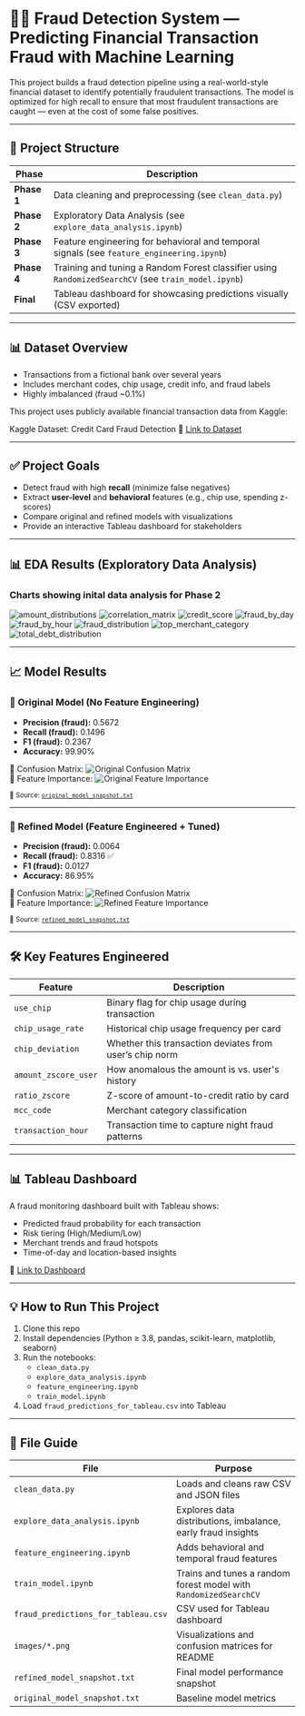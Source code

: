 # 🕵️‍♂️ Fraud Detection System — Predicting Financial Transaction Fraud with Machine Learning

This project builds a fraud detection pipeline using a real-world-style financial dataset to identify potentially fraudulent transactions. The model is optimized for high recall to ensure that most fraudulent transactions are caught — even at the cost of some false positives.

---

## 📁 Project Structure

| Phase | Description |
|-------|-------------|
| **Phase 1** | Data cleaning and preprocessing (see `clean_data.py`) |
| **Phase 2** | Exploratory Data Analysis (see `explore_data_analysis.ipynb`) |
| **Phase 3** | Feature engineering for behavioral and temporal signals (see `feature_engineering.ipynb`) |
| **Phase 4** | Training and tuning a Random Forest classifier using `RandomizedSearchCV` (see `train_model.ipynb`) |
| **Final**  | Tableau dashboard for showcasing predictions visually (CSV exported)

---

## 📊 Dataset Overview

- Transactions from a fictional bank over several years
- Includes merchant codes, chip usage, credit info, and fraud labels
- Highly imbalanced (fraud ~0.1%)

This project uses publicly available financial transaction data from Kaggle:

Kaggle Dataset: Credit Card Fraud Detection
📎 [Link to Dataset](https://www.kaggle.com/datasets/computingvictor/transactions-fraud-datasets?select=cards_data.csv)

---

## ✅ Project Goals

- Detect fraud with high **recall** (minimize false negatives)
- Extract **user-level** and **behavioral** features (e.g., chip use, spending z-scores)
- Compare original and refined models with visualizations
- Provide an interactive Tableau dashboard for stakeholders

---

## 📊 EDA Results (Exploratory Data Analysis)

### Charts showing inital data analysis for Phase 2
![amount_distributions](./outputs/eda_results/amount_distributions.png)
![correlation_matrix](./outputs/eda_results/correlation_matrix.png)
![credit_score](./outputs/eda_results/credit_score.png)
![fraud_by_day](./outputs/eda_results/fraud_by_day.png)
![fraud_by_hour](./outputs/eda_results/fraud_by_hour.png)
![fraud_distribution](./outputs/eda_results/fraud_distribution.png)
![top_merchant_category](./outputs/eda_results/top_merchant_category.png)
![total_debt_distribution](./outputs/eda_results/total_debt_distribution.png)

---

## 📈 Model Results

### 🔹 Original Model (No Feature Engineering)
- **Precision (fraud):** 0.5672  
- **Recall (fraud):** 0.1496  
- **F1 (fraud):** 0.2367  
- **Accuracy:** 99.90%

📌 Confusion Matrix:
![Original Confusion Matrix](./outputs/train_model_result/original_model_confusion_matrix.png)  
📌 Feature Importance:
![Original Feature Importance](./outputs/train_model_result/original_model_feature_importance.png)

<sub>📄 Source: [`original_model_snapshot.txt`](./outputs/train_model_result/original_model_snapshot.txt)</sub>

---

### 🔹 Refined Model (Feature Engineered + Tuned)
- **Precision (fraud):** 0.0064  
- **Recall (fraud):** 0.8316 ✅  
- **F1 (fraud):** 0.0127  
- **Accuracy:** 86.95%

📌 Confusion Matrix:
![Refined Confusion Matrix](./outputs/train_model_result/refined_model_confusion_matrix.png)  
📌 Feature Importance:
![Refined Feature Importance](./outputs/train_model_result/refined_model_feature_importance.png)

<sub>📄 Source: [`refined_model_snapshot.txt`](./outputs/train_model_result/refined_model_snapshot.txt)</sub>

---

## 🛠 Key Features Engineered

| Feature | Description |
|--------|-------------|
| `use_chip` | Binary flag for chip usage during transaction |
| `chip_usage_rate` | Historical chip usage frequency per card |
| `chip_deviation` | Whether this transaction deviates from user’s chip norm |
| `amount_zscore_user` | How anomalous the amount is vs. user's history |
| `ratio_zscore` | Z-score of amount-to-credit ratio by card |
| `mcc_code` | Merchant category classification |
| `transaction_hour` | Transaction time to capture night fraud patterns |

---

## 📊 Tableau Dashboard

A fraud monitoring dashboard built with Tableau shows:
- Predicted fraud probability for each transaction
- Risk tiering (High/Medium/Low)
- Merchant trends and fraud hotspots
- Time-of-day and location-based insights

📎 [Link to Dashboard](https://public.tableau.com/)

---

## 💡 How to Run This Project

1. Clone this repo
2. Install dependencies (Python ≥ 3.8, pandas, scikit-learn, matplotlib, seaborn)
3. Run the notebooks:
   - `clean_data.py`
   - `explore_data_analysis.ipynb`
   - `feature_engineering.ipynb`
   - `train_model.ipynb`
4. Load `fraud_predictions_for_tableau.csv` into Tableau

---

## 📁 File Guide

| File | Purpose |
|------|---------|
| `clean_data.py` | Loads and cleans raw CSV and JSON files |
| `explore_data_analysis.ipynb` | Explores data distributions, imbalance, early fraud insights |
| `feature_engineering.ipynb` | Adds behavioral and temporal fraud features |
| `train_model.ipynb` | Trains and tunes a random forest model with `RandomizedSearchCV` |
| `fraud_predictions_for_tableau.csv` | CSV used for Tableau dashboard |
| `images/*.png` | Visualizations and confusion matrices for README |
| `refined_model_snapshot.txt` | Final model performance snapshot |
| `original_model_snapshot.txt` | Baseline model metrics |

